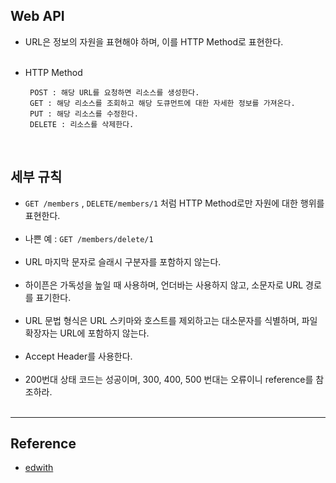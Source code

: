 Web API
-------

-	URL은 정보의 자원을 표현해야 하며, 이를 HTTP Method로 표현한다.<br><br>
-	HTTP Method<br>

	```
	 POST : 해당 URL를 요청하면 리소스를 생성한다.
	 GET : 해당 리소스를 조회하고 해당 도큐먼트에 대한 자세한 정보를 가져온다.
	 PUT : 해당 리소스를 수정한다.
	 DELETE : 리소스를 삭제한다.
	```

<br>

세부 규칙
---------

-	`GET /members` , `DELETE/members/1` 처럼 HTTP Method로만 자원에 대한 행위를 표현한다.<br><br>
-	나쁜 예 : `GET /members/delete/1` <br><br>
-	URL 마지막 문자로 슬래시 구분자를 포함하지 않는다.<br><br>
-	하이픈은 가독성을 높일 때 사용하며, 언더바는 사용하지 않고, 소문자로 URL 경로를 표기한다.<br><br>
-	URL 문법 형식은 URL 스키마와 호스트를 제외하고는 대소문자를 식별하며, 파일 확장자는 URL에 포함하지 않는다.<br><br>
-	Accept Header를 사용한다.<br><br>
-	200번대 상태 코드는 성공이며, 300, 400, 500 번대는 오류이니 reference를 참조하라.<br><br>

---

Reference
---------

-	[edwith](https://www.edwith.org/boostcourse-web/lecture/20654/)
